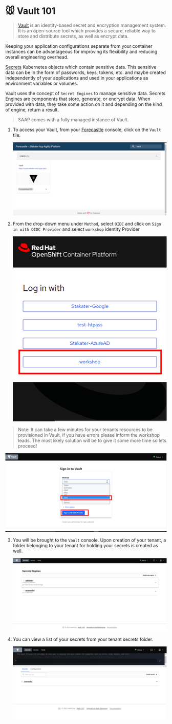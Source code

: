 # 🐭 Vault 101

> [Vault](https://www.vaultproject.io/docs) is an identity-based secret and encryption management system. It is an open-source tool which provides a secure, reliable way to store and distribute secrets, as well as encrypt data.

Keeping your application configurations separate from your container instances can be advantageous for improving its flexibility and reducing overall engineering overhead.

[Secrets](https://kubernetes.io/docs/concepts/configuration/secret/) Kubernetes objects which contain sensitive data. This sensitive data can be in the form of passwords, keys, tokens, etc. and maybe created independently of your applications and  used in your applications as environment variables or volumes.

Vault uses the concept of `Secret Engines` to manage sensitive data. Secrets Engines are components that store, generate, or encrypt data. When provided with data, they take some action on it and depending on the kind of engine, return a result.
    
   > SAAP comes with a fully managed instance of Vault. 
    
1. To access your Vault, from your [Forecastle](https://forecastle-stakater-forecastle.apps.devtest.vxdqgl7u.kubeapp.cloud) console, click on the `Vault` tile.

   ![Forecastle-Vault](./images/forecastle-vault.png)

2. From the drop-down menu under `Method`, select `OIDC` and click on `Sign in with OIDC Provider` and select `workshop` identity Provider

   ![workshop](./images/login.png)

  > Note: It can take a few minutes for your tenants resources to be provisioned in Vault, if you have errors please inform the workshop leads. The most likely solution will be to give it some more time so lets proceed!

![Vault-ocic-login](./images/vault-ocic-login.png)

3. You will be brought to the `Vault` console. Upon creation of your tenant, a folder belonging to your tenant for holding your secrets is created as well.

   ![Vault-home](./images/vault-home.png)

4. You can view a list of your secrets from your tenant secrets folder.

   ![Vault-MongoDB](./images/vault-mongodb.png)

